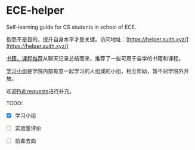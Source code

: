 # ECE-helper

Self-learning guide for CS students in school of ECE.

抱怨不是目的，提升自身水平才是关键。访问地址：[https://helper.suith.xyz/](https://helper.suith.xyz/)

[书籍、课程推荐](/book-and-course.md)从聊天记录总结而来，推荐了一些可用于自学的书籍和课程。

[学习小组](/study-group.md)是学院内部有意一起学习的人组成的小组，相互帮助，暂不对学院外开放。

欢迎[Pull requests](https://github.com/asuith/ECE-helper/pulls)进行补充。

TODO:

- [x] 学习小组
- [ ] 实验室评价
- [ ] 前辈去向

